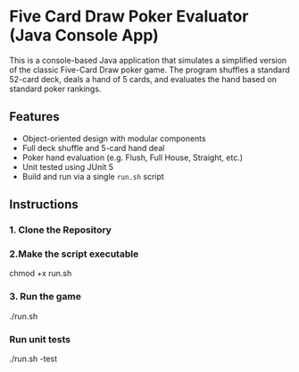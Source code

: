 # Five Card Draw Poker Evaluator (Java Console App)

This is a console-based Java application that simulates a simplified version of the classic Five-Card Draw poker game. The program shuffles a standard 52-card deck, deals a hand of 5 cards, and evaluates the hand based on standard poker rankings.

## Features

- Object-oriented design with modular components
- Full deck shuffle and 5-card hand deal
- Poker hand evaluation (e.g. Flush, Full House, Straight, etc.)
- Unit tested using JUnit 5
- Build and run via a single `run.sh` script

## Instructions

### 1. Clone the Repository
### 2.Make the script executable
chmod +x run.sh
### 3. Run the game
./run.sh
### Run unit tests
./run.sh -test
